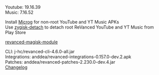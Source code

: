 Youtube: 19.16.39  
Music: 7.16.52  

Install [Microg](https://github.com/ReVanced/GmsCore/releases) for non-root YouTube and YT Music APKs  
Use [zygisk-detach](https://github.com/j-hc/zygisk-detach) to detach root ReVanced YouTube and YT Music from Play Store  

[revanced-magisk-module](https://github.com/j-hc/revanced-magisk-module)
  
CLI: j-hc/revanced-cli-4.6.0-all.jar  
Integrations: anddea/revanced-integrations-0.157.0-dev.2.apk  
Patches: anddea/revanced-patches-2.230.0-dev.4.jar  
[Changelog](https://github.com/anddea/revanced-patches/releases/tag/v2.230.0-dev.4)  
